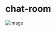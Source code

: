 # chat-room
![image](https://github.com/user-attachments/assets/d7a4e097-d4c5-485c-b9fd-834ad8ce6624)
